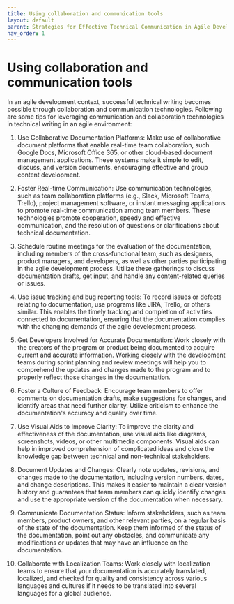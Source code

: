```yaml
---
title: Using collaboration and communication tools
layout: default
parent: Strategies for Effective Technical Communication in Agile Development
nav_order: 1
---
```


# **Using collaboration and communication tools**

In an agile development context, successful technical writing becomes possible through collaboration and communication technologies. Following are some tips for leveraging communication and collaboration technologies in technical writing in an agile environment:

1. Use Collaborative Documentation Platforms: Make use of collaborative document platforms that enable real-time team collaboration, such Google Docs, Microsoft Office 365, or other cloud-based document management applications. These systems make it simple to edit, discuss, and version documents, encouraging effective and group content development.

2. Foster Real-time Communication: Use communication technologies, such as team collaboration platforms (e.g., Slack, Microsoft Teams, Trello), project management software, or instant messaging applications to promote real-time communication among team members. These technologies promote cooperation, speedy and effective communication, and the resolution of questions or clarifications about technical documentation.

3. Schedule routine meetings for the evaluation of the documentation, including members of the cross-functional team, such as designers, product managers, and developers, as well as other parties participating in the agile development process. Utilize these gatherings to discuss documentation drafts, get input, and handle any content-related queries or issues.

4. Use issue tracking and bug reporting tools: To record issues or defects relating to documentation, use programs like JIRA, Trello, or others similar. This enables the timely tracking and completion of activities connected to documentation, ensuring that the documentation complies with the changing demands of the agile development process.

5. Get Developers Involved for Accurate Documentation: Work closely with the creators of the program or product being documented to acquire current and accurate information. Working closely with the development teams during sprint planning and review meetings will help you to comprehend the updates and changes made to the program and to properly reflect those changes in the documentation.

6. Foster a Culture of Feedback: Encourage team members to offer comments on documentation drafts, make suggestions for changes, and identify areas that need further clarity. Utilize criticism to enhance the documentation's accuracy and quality over time.

7. Use Visual Aids to Improve Clarity: To improve the clarity and effectiveness of the documentation, use visual aids like diagrams, screenshots, videos, or other multimedia components. Visual aids can help in improved comprehension of complicated ideas and close the knowledge gap between technical and non-technical stakeholders.

8. Document Updates and Changes: Clearly note updates, revisions, and changes made to the documentation, including version numbers, dates, and change descriptions. This makes it easier to maintain a clear version history and guarantees that team members can quickly identify changes and use the appropriate version of the documentation when necessary.

9. Communicate Documentation Status: Inform stakeholders, such as team members, product owners, and other relevant parties, on a regular basis of the state of the documentation. Keep them informed of the status of the documentation, point out any obstacles, and communicate any modifications or updates that may have an influence on the documentation.

10. Collaborate with Localization Teams: Work closely with localization teams to ensure that your documentation is accurately translated, localized, and checked for quality and consistency across various languages and cultures if it needs to be translated into several languages for a global audience.